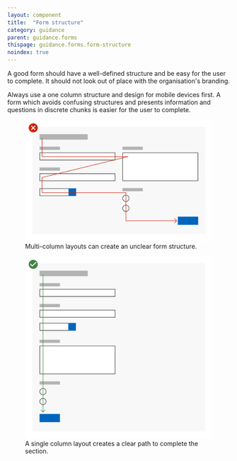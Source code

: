 ```yaml
---
layout: component
title:  "Form structure"
category: guidance
parent: guidance.forms
thispage: guidance.forms.form-structure
noindex: true
---
```


A good form should have a well-defined structure and be easy for the user to complete. It should not look out of place with the organisation's branding.

Always use a one column structure and design for mobile devices first. A form which avoids confusing structures and presents information and questions in discrete chunks is easier for the user to complete.

<figure class="overflow--large--2  overflow--xlarge--2">
<img alt="A form with its fields arranged in two columns, with a criss-crossing arrow suggesting one possible path through the fields" src="/assets/images/illustrations/forms/structure-multi-column.svg" loading="lazy">
<figcaption>Multi-column layouts can create an unclear form structure.</figcaption>
</figure>

<figure class="overflow--large--2  overflow--xlarge--2">
<img alt="A form with its fields arracged in a single column with an arrow showing the clear path through the form fields" src="/assets/images/illustrations/forms/structure-single-column.svg" loading="lazy">
<figcaption>A single column layout creates a clear path to complete the section.</figcaption>
</figure>
